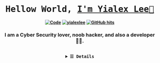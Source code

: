 <h1 align="center"><samp><b>Hellow World, <a target="_blank" href="https://yialexlee.github.io">I'm Yialex Lee👋</a</b></samp></h1>
  
<p align="center">
<a href="https://github.com/yialexlee?tab=repositories" target="_blank"><img alt="Code" src="https://img.shields.io/badge/-code-000000?style=flat-square&logo=Plex&logoColor=white"></a>
<a href="https://github.com/yialexlee" target="_blank"><img alt="yialexlee" src="https://badges.pufler.dev/visits/yialexlee/yialexlee?logo=GitHub&label=visits&color=success&logoColor=white&style=flat-square"/></a>
<a href="https://github.com/kevinjycui/yialexlee" target="_blank"><img alt="GitHub hits" src="https://img.shields.io/github/last-commit/yialexlee/yialexlee?label=profile%20updated&style=flat-square"></a>
 </p>
<h3 align="center">I am a Cyber Security lover, noob hacker, and also a developer 👨‍💻.</h3>
<br>
<details>
<summary  align="center"> <samp>&#9776; Details</samp></summary>
## Technical Proficiency
Let see what I know :
- Security Tool : BurpSuite, Wireshark, Nessus, OllyDbg, IDA, Nmap, Ncat, Metasploit,Nikto, SQL Map, THC Hydra, John the Ripper, Aircrack-ng, Oracle Virtual Box ...
- Operating System : Microsoft Windows, Kali Linux, Ubuntu, CentOS
- AI / ML / Data Science : Python (Tensorflow, Keras, Scikitlearn, Pandas, Flask, Pytorch, Opencv)
- Web : Golang, Javascript, Typescript (React.js (Redux, MobX, Next.js), Node.js (Express.js, Nest.js, Apollo), React Native), Deno.js, PHP, HTML, CSS, Ruby
- Mobile App : Dart (Flutter), Java (Kotlin)
- Program / Software : C (My first coding language), C++, C#, Visual Basic, Java (JavaFX), Python, Haskell, Perl 
- APIs: REST, GraphQL
- UI: CSS, Bootstrap, Bulma, Ant Design, Chakra UI
- Databases: PostgreSQL, MongoDB, MySQL, Redis
- ORMs: Sequelize, TypeORM
- Cloud: AWS (lambda), Google Cloud

## Status Quo
- 🔭 I'm currently working as a freelance web and mobile app developer.
- 🌱 I'm currently a Bachelor of Information Technology (Hons.) Security Technology student.
- 👯 I'm looking to collaborate on web / app outsource.
- 📫 How to reach me: lee52934870@gmail.com


<a href="#"><img src="https://github-readme-stats.vercel.app/api?username=yialexlee&show_icons=true&count_private=true&theme=dark" width="50%" height="50%">
  </a>
  <p> <p>
  <a href="#"><img src="https://github-readme-stats.vercel.app/api/top-langs/?username=yialexlee&layout=compact&theme=dark" width="50%" height="50%"></a>

## Contact & Social Media
- Email : lee52934870@gmail.com
- Site : https://yialexlee.tk
- Hack The Box : https://www.hackthebox.eu/home/users/profile/218914
- CTFTime  : https://ctftime.org/user/69147
- FB : https://www.facebook.com/profile.php?id=100008610135610
</details>
